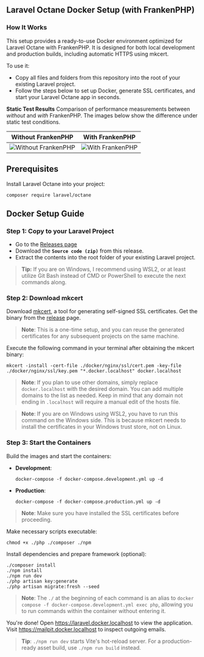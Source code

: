 ## Laravel Octane Docker Setup (with FrankenPHP)
### How It Works
This setup provides a ready-to-use Docker environment optimized for Laravel Octane with FrankenPHP. It is designed for both local development and production builds, including automatic HTTPS using mkcert.

To use it:
- Copy all files and folders from this repository into the root of your existing Laravel project.
- Follow the steps below to set up Docker, generate SSL certificates, and start your Laravel Octane app in seconds.

**Static Test Results**
Comparison of performance measurements between *without* and *with* FrankenPHP.   The images below show the difference under static test conditions.

| Without FrankenPHP | With FrankenPHP |
| --- | --- |
| ![Without FrankenPHP](https://dl.dropboxusercontent.com/scl/fi/lb72q5zzi6q2f6bdny5pn/with_out_franken_php.jpeg?rlkey=vew9og9gda25u7ofdq2vlsesd&e=1&st=d3nlrnvs&dl=0) | ![With FrankenPHP](https://dl.dropboxusercontent.com/scl/fi/ibskidxfhtgsx55ykrolw/with_franken_php.jpeg?rlkey=j9dnhycufuttrrcptjm4h786m&e=1&st=yqofcch2&dl=0) |

## Prerequisites

Install Laravel Octane into your project:

```shell
composer require laravel/octane
```

## Docker Setup Guide

### Step 1: Copy to your Laravel Project
- Go to the [Releases page](https://github.com/adityarizqi/Docker-Laravel-FrankenPHP-NginX/releases)  
- Download the **`Source code (zip)`** from this release.  
- Extract the contents into the root folder of your existing Laravel project.
  
> **Tip:** If you are on Windows, I recommend using WSL2, or at least utilize Git Bash instead of CMD or PowerShell to execute the next commands along.

### Step 2: Download mkcert

Download [mkcert](https://github.com/FiloSottile/mkcert), a tool for generating self-signed SSL certificates. Get the binary from the [release](https://github.com/FiloSottile/mkcert/releases) page.

> **Note**: This is a one-time setup, and you can reuse the generated certificates for any subsequent projects on the same machine.

Execute the following command in your terminal after obtaining the mkcert binary:

```shell
mkcert -install -cert-file ./docker/nginx/ssl/cert.pem -key-file ./docker/nginx/ssl/key.pem "*.docker.localhost" docker.localhost
```

> **Note**: If you plan to use other domains, simply replace `docker.localhost` with the desired domain. You can add multiple domains to the list as needed. Keep in mind that any domain not ending in `.localhost` will require a manual edit of the hosts file.

> **Note**: If you are on Windows using WSL2, you have to run this command on the Windows side. This is because mkcert needs to install the certificates in your Windows trust store, not on Linux.

### Step 3: Start the Containers

Build the images and start the containers:

- **Development**:

    ```shell
    docker-compose -f docker-compose.development.yml up -d
    ```

- **Production**:

    ```shell
    docker-compose -f docker-compose.production.yml up -d
    ```

> **Note**: Make sure you have installed the SSL certificates before proceeding.

Make necessary scripts executable:

```shell
chmod +x ./php ./composer ./npm
```

Install dependencies and prepare framework (optional):

```shell
./composer install
./npm install
./npm run dev
./php artisan key:generate
./php artisan migrate:fresh --seed
```

> **Note**: The `./` at the beginning of each command is an alias to `docker compose -f docker-compose.development.yml exec php`, allowing you to run commands within the container without entering it.

You're done! Open https://laravel.docker.localhost to view the application.
Visit https://mailpit.docker.localhost to inspect outgoing emails.

> **Tip**: `./npm run dev` starts Vite's hot-reload server. For a production-ready asset build, use `./npm run build` instead.
